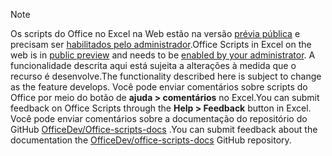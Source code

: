 > [!NOTE]
> <span data-ttu-id="81525-101">Os scripts do Office no Excel na Web estão na versão [prévia pública](https://techcommunity.microsoft.com/t5/excel-blog/announcing-office-scripts-preview/ba-p/1093559) e precisam ser [habilitados pelo administrador](https://support.office.com/article/office-scripts-settings-in-m365-19d3c51a-6ca2-40ab-978d-60fa49554dcf).</span><span class="sxs-lookup"><span data-stu-id="81525-101">Office Scripts in Excel on the web is in [public preview](https://techcommunity.microsoft.com/t5/excel-blog/announcing-office-scripts-preview/ba-p/1093559) and needs to be [enabled by your administrator](https://support.office.com/article/office-scripts-settings-in-m365-19d3c51a-6ca2-40ab-978d-60fa49554dcf).</span></span> <span data-ttu-id="81525-102">A funcionalidade descrita aqui está sujeita a alterações à medida que o recurso é desenvolve.</span><span class="sxs-lookup"><span data-stu-id="81525-102">The functionality described here is subject to change as the feature develops.</span></span> <span data-ttu-id="81525-103">Você pode enviar comentários sobre scripts do Office por meio do botão de **ajuda > comentários** no Excel.</span><span class="sxs-lookup"><span data-stu-id="81525-103">You can submit feedback on Office Scripts through the **Help > Feedback** button in Excel.</span></span> <span data-ttu-id="81525-104">Você pode enviar comentários sobre a documentação do repositório do GitHub [OfficeDev/Office-scripts-docs](https://github.com/OfficeDev/office-scripts-docs/issues) .</span><span class="sxs-lookup"><span data-stu-id="81525-104">You can submit feedback about the documentation the [OfficeDev/office-scripts-docs](https://github.com/OfficeDev/office-scripts-docs/issues) GitHub repository.</span></span>
